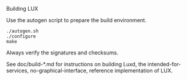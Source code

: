 Building LUX

Use the autogen script to prepare the build environment.

    ./autogen.sh
    ./configure
    make

Always verify the signatures and checksums.

See doc/build-*.md for instructions on building Luxd,
the intended-for-services, no-graphical-interface, reference
implementation of LUX.
